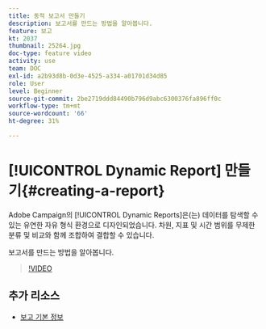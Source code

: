 ```yaml
---
title: 동적 보고서 만들기
description: 보고서를 만드는 방법을 알아봅니다.
feature: 보고
kt: 2037
thumbnail: 25264.jpg
doc-type: feature video
activity: use
team: DOC
exl-id: a2b93d8b-0d3e-4525-a334-a01701d34d85
role: User
level: Beginner
source-git-commit: 2be2719ddd84490b796d9abc6300376fa896ff0c
workflow-type: tm+mt
source-wordcount: '66'
ht-degree: 31%

---
```


# [!UICONTROL Dynamic Report] 만들기{#creating-a-report}

Adobe Campaign의 [!UICONTROL Dynamic Reports]은(는) 데이터를 탐색할 수 있는 유연한 자유 형식 환경으로 디자인되었습니다. 차원, 지표 및 시간 범위를 무제한 분류 및 비교와 함께 조합하여 결합할 수 있습니다.

보고서를 만드는 방법을 알아봅니다.

>[!VIDEO](https://video.tv.adobe.com/v/25264/?quality=12)

## 추가 리소스

* [보고 기본 정보](https://docs.adobe.com/content/help/en/campaign-standard/using/reporting/about-reporting/about-dynamic-reports.html)
